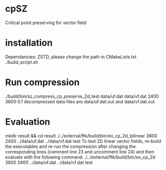 # cpSZ
Critical point preserving for vector field

# installation
Dependancies: ZSTD, please change the path in CMakeLists.txt
./build_script.sh

# Run compression
./build/bin/sz_compress_cp_preserve_2d_test data/uf.dat data/vf.dat 2400 3600 0.1
decompressed data files are data/uf.dat.out and data/vf.dat.out

# Evaluation
mkdir result && cd result
./../external/ftk/build/bin/ex_cp_2d_bilinear 3600 2400 ../data/uf.dat ../data/vf.dat test
To test 2D linear vector fields, re-build the executables and re-run the compression after changing the corresponding lines (comment line 23 and uncomment line 24) and then evaluate with the following command:
./../external/ftk/build/bin/ex_cp_2d 3600 2400 ../data/uf.dat ../data/vf.dat test 